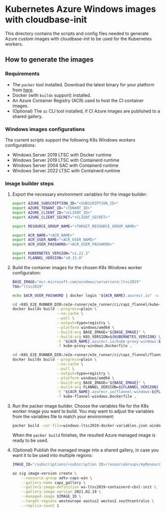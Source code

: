 # Kubernetes Azure Windows images with cloudbase-init

This directory contains the scripts and config files needed to generate Azure custom images with cloudbase-init to be used for the Kubernetes workers.

## How to generate the images

### Requirements

* The `packer` tool installed. Download the latest binary for your platform from [here](https://www.packer.io/downloads).
* Docker (with `buildx` support) installed.
* An Azure Container Registry (ACR) used to host the CI container images.
* (Optional) The `az` CLI tool installed, if CI Azure images are published to a shared gallery.

### Windows images configurations

The current scripts support the following K8s Windows workers configurations:

* Windows Server 2019 LTSC with Docker runtime
* Windows Server 2019 LTSC with Containerd runtime
* Windows Server 2004 SAC with Containerd runtime
* Windows Server 2022 LTSC with Containerd runtime

### Image builder steps

1. Export the necessary environment variables for the image builder:

    ```bash
    export AZURE_SUBSCRIPTION_ID="<SUBSCRIPTION_ID>"
    export AZURE_TENANT_ID="<TENANT_ID>"
    export AZURE_CLIENT_ID="<CLIENT_ID>"
    export AZURE_CLIENT_SECRET="<CLIENT_SECRET>"

    export RESOURCE_GROUP_NAME="<TARGET_RESOURCE_GROUP_NAME>"

    export ACR_NAME="<ACR_NAME>"
    export ACR_USER_NAME="<ACR_USER_NAME>"
    export ACR_USER_PASSWORD="<ACR_USER_PASSWORD>"

    export KUBERNETES_VERSION="v1.22.3"
    export FLANNEL_VERSION="v0.15.0"
    ```

2. Build the container images for the chosen K8s Windows worker configuration:

    ```bash
    BASE_IMAGE="mcr.microsoft.com/windows/servercore:ltsc2019"
    TAG="ltsc2019"

    echo $ACR_USER_PASSWORD | docker login "${ACR_NAME}.azurecr.io" -u $ACR_USER_NAME --password-stdin

    cd <K8S_E2E_RUNNER_DIR>/e2e-runner/e2e_runner/ci/capz_flannel/kube-proxy
    docker buildx build --progress=plain \
                        --no-cache \
                        --pull \
                        --output=type=registry \
                        --platform windows/amd64 \
                        --build-arg BASE_IMAGE="${BASE_IMAGE}" \
                        --build-arg K8S_VERSION=${KUBERNETES_VERSION} \
                        -t "${ACR_NAME}.azurecr.io/kube-proxy-windows:${KUBERNETES_VERSION}-windowsservercore-${TAG}" \
                        -f kube-proxy-windows.Dockerfile .

    cd <K8S_E2E_RUNNER_DIR>/e2e-runner/e2e_runner/ci/capz_flannel/flannel
    docker buildx build --progress=plain \
                        --no-cache \
                        --pull \
                        --output=type=registry \
                        --platform windows/amd64 \
                        --build-arg BASE_IMAGE="${BASE_IMAGE}" \
                        --build-arg FLANNEL_VERSION=${FLANNEL_VERSION} \
                        -t "${ACR_NAME}.azurecr.io/flannel-windows:${FLANNEL_VERSION}-windowsservercore-${TAG}" \
                        -f kube-flannel-windows.Dockerfile .
    ```

3. Run the packer image builder. Choose the variables file for the K8s worker image you want to build. You may want to adjust the variables from the variables file to match your environment:

    ```bash
    packer build -var-file=windows-ltsc2019-docker-variables.json windows.json
    ```

    When the `packer build` finishes, the resulted Azure managed image is ready to be used.

4. (Optional) Publish the managed image into a shared gallery, in case you want it to be used into multiple regions:

    ```bash
    IMAGE_ID="/subscriptions/<subscription ID>/resourceGroups/myResourceGroup/providers/Microsoft.Compute/images/myImage"

    az sig image-version create \
        --resource-group adtv-capz-win \
        --gallery-name capz_gallery \
        --gallery-image-definition ws-ltsc2019-containerd-cbsl-init \
        --gallery-image-version 2021.02.19 \
        --managed-image $IMAGE_ID \
        --target-regions westeurope eastus2 westus2 southcentralus \
        --replica-count 1
    ```
